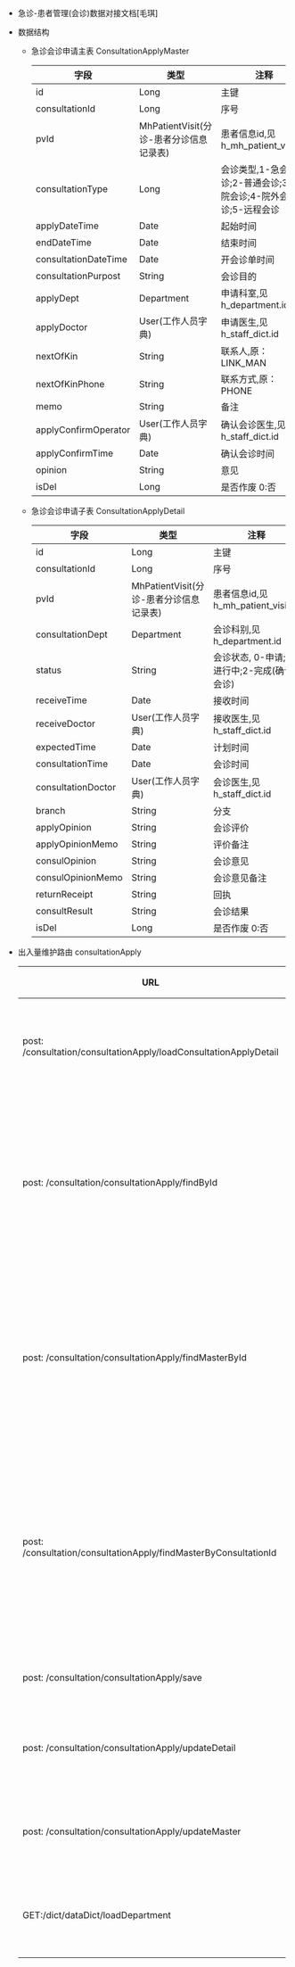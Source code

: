 
- 急诊-患者管理(会诊)数据对接文档[毛琪]
- 数据结构

  - 急诊会诊申请主表 ConsultationApplyMaster

    | 字段                   | 类型         | 注释          |
    | -------------------- | ---------- | ----------- |
    |id|Long|主键|
	|consultationId|Long|序号|
	|pvId|MhPatientVisit(分诊-患者分诊信息记录表)|患者信息id,见h_mh_patient_visit.id|
	|consultationType|Long|会诊类型,1-急会诊;2-普通会诊;3-全院会诊;4-院外会诊;5-远程会诊|
	|applyDateTime|Date|起始时间|
	|endDateTime|Date|结束时间|
	|consultationDateTime|Date|开会诊单时间|
	|consultationPurpost|String|会诊目的|
	|applyDept|Department|申请科室,见h_department.id|
	|applyDoctor|User(工作人员字典)|申请医生,见h_staff_dict.id|
	|nextOfKin|String|联系人,原：LINK_MAN|
	|nextOfKinPhone|String|联系方式,原：PHONE|
	|memo|String|备注|
	|applyConfirmOperator|User(工作人员字典)|确认会诊医生,见h_staff_dict.id|
	|applyConfirmTime|Date|确认会诊时间|
	|opinion|String|意见|
	|isDel|Long|是否作废 0:否|


  - 急诊会诊申请子表 ConsultationApplyDetail

    | 字段                     | 类型               | 注释             |
    | ---------------------- | ---------------- | -------------- |
	|id|Long|主键|
	|consultationId|Long|序号|
	|pvId|MhPatientVisit(分诊-患者分诊信息记录表)|患者信息id,见h_mh_patient_visit.id|
	|consultationDept|Department|会诊科别,见h_department.id|
	|status|String|会诊状态, 0-申请;1-进行中;2-完成(确认会诊)|
	|receiveTime|Date|接收时间|
	|receiveDoctor|User(工作人员字典)|接收医生,见h_staff_dict.id|
	|expectedTime|Date|计划时间|
	|consultationTime|Date|会诊时间|
	|consultationDoctor|User(工作人员字典)|会诊医生,见h_staff_dict.id|
	|branch|String|分支|
	|applyOpinion|String|会诊评价|
	|applyOpinionMemo|String|评价备注|
	|consulOpinion|String|会诊意见|
	|consulOpinionMemo|String|会诊意见备注|
	|returnReceipt|String|回执|
	|consultResult|String|会诊结果|
	|isDel|Long|是否作废 0:否|


- 出入量维护路由  consultationApply

  | URL                                      | 参数                                       | 返回值                           | 注释                         |
  | ---------------------------------------- | ---------------------------------------- | ----------------------------- | -------------------------- |
  | post: /consultation/consultationApply/loadConsultationApplyDetail |Page page(分页类), String deptCode(科室), Date startDate(开始时间), Date endDate(结束时间), Integer status(状态)| List<ConsultationApplyDetail> | 查询会诊子记录 |  
  | post: /consultation/consultationApply/findById | Long id(会诊记录id)| ConsultationApplyDetail       | 根据会诊记录id查询会诊记录             |
  | post: /consultation/consultationApply/findMasterById | Long id(会诊申请id) | ConsultationApplyMaster       | 根据会诊申请id查询会诊申请             |
  | post: /consultation/consultationApply/findMasterByConsultationId | Long consultationId(会诊号) | ConsultationApplyMaster  | 通过会诊号查询急诊会诊申请主表             |
  | post: /consultation/consultationApply/save|ConsultationApplyMaster consultationApplyMaster,ConsultationApplyDetail consultationApplyDetail |                               | 添加申请                       |
  | post: /consultation/consultationApply/updateDetail | ConsultationApplyDetail consultationApplyDetail |                               | 更新会诊记录                     |
  | post: /consultation/consultationApply/updateMaster | ConsultationApplyMaster consultationApplyMaster |                               | 更新会诊申请                     |
  | GET:/dict/dataDict/loadDepartment           | | 公共字典实体类            | 查询科室字典        |


